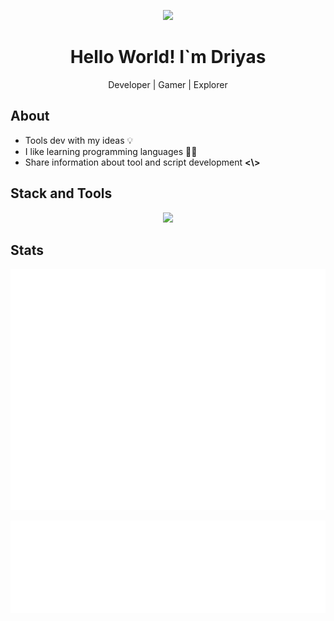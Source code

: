 <p align="center">
  <img src="https://github.com/ZeltNamizake/zeltnamizake/raw/refs/heads/main/zeltnamizake_banner.gif">
</p>
<h1 align="center">Hello World! I`m Driyas</h1>
<p align="center">Developer | Gamer | Explorer</p>

## About
-   Tools dev with my ideas 💡
-   I like learning programming languages 🧑‍💻
-   Share information about tool and script development **<\\>**

## Stack and Tools
<div align="center">
  <img src="https://skillicons.dev/icons?i=html,css,js,bootstrap,ruby,git,nodejs,npm,bash,debian,github,ubuntu,vscode,windows,linux&perline=5">
</div>

## Stats
<div align="center">

![Profile Stats](https://github.com/ZeltNamizake/zeltnamizake/blob/main/profile_stats.svg)

![Language Stats](https://github.com/ZeltNamizake/zeltnamizake/blob/main/language_stats.svg)
</div>
